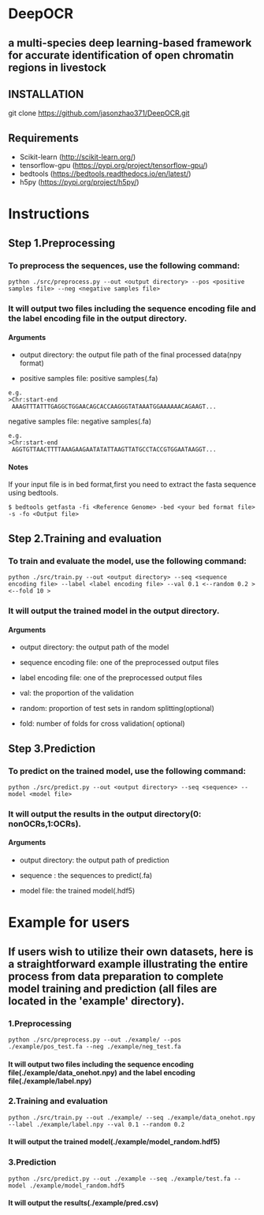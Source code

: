 # DeepOCR
## a multi-species deep learning-based framework for accurate identification of open chromatin regions in livestock


## INSTALLATION 
git clone https://github.com/jasonzhao371/DeepOCR.git

## Requirements
- Scikit-learn (http://scikit-learn.org/)
- tensorflow-gpu (https://pypi.org/project/tensorflow-gpu/)
- bedtools (https://bedtools.readthedocs.io/en/latest/)
- h5py (https://pypi.org/project/h5py/)

# Instructions

## Step 1.Preprocessing
### To preprocess the sequences, use the following command:
```shell
python ./src/preprocess.py --out <output directory> --pos <positive samples file> --neg <negative samples file>
```
### It will output two files including the sequence encoding file and the label encoding file in the output directory.
#### Arguments
  
- output directory: the output file path of the final processed data(npy format)
  
- positive samples file: positive samples(.fa)
  
 ```
 e.g.
 >Chr:start-end
  AAAGTTTATTTGAGGCTGGAACAGCACCAAGGGTATAAATGGAAAAAACAGAAGT...
 ```
negative samples file: negative samples(.fa)
 ```
 e.g.
 >Chr:start-end
  AGGTGTTAACTTTTAAAGAAGAATATATTAAGTTATGCCTACCGTGGAATAAGGT...
 ```
#### Notes
If your input file is in bed format,first you need to extract the fasta sequence using bedtools.
```
$ bedtools getfasta -fi <Reference Genome> -bed <your bed format file> -s -fo <Output file>
```
## Step 2.Training and evaluation
### To train and evaluate the model, use the following command:
```shell
python ./src/train.py --out <output directory> --seq <sequence encoding file> --label <label encoding file> --val 0.1 <--random 0.2 > <--fold 10 >
```
### It will output the trained model in the output directory.
#### Arguments

- output directory: the output path of the model 
  
- sequence encoding file: one of the preprocessed output files
  
- label encoding file: one of the preprocessed output files
  
- val: the proportion of the validation
  
- random: proportion of test sets in random splitting(optional)
  
- fold: number of folds for cross validation( optional)

## Step 3.Prediction
### To predict on the trained model, use the following command:
```shell
python ./src/predict.py --out <output directory> --seq <sequence> --model <model file>
```
### It will output the results in the output directory(0: nonOCRs,1:OCRs).
#### Arguments

- output directory: the output path of prediction 

- sequence : the sequences to predict(.fa)

- model file: the trained model(.hdf5)

# Example for users
## If users wish to utilize their own datasets, here is a straightforward example illustrating the entire process from data preparation to complete model training and prediction (all files are located in the 'example' directory).
### 1.Preprocessing
```shell
python ./src/preprocess.py --out ./example/ --pos ./example/pos_test.fa --neg ./example/neg_test.fa
```
#### It will output two files including the sequence encoding file(./example/data_onehot.npy) and the label encoding file(./example/label.npy)

### 2.Training and evaluation
```shell
python ./src/train.py --out ./example/ --seq ./example/data_onehot.npy  --label ./example/label.npy --val 0.1 --random 0.2
```
#### It will output the trained model(./example/model_random.hdf5)

### 3.Prediction
```shell
python ./src/predict.py --out ./example --seq ./example/test.fa --model ./example/model_random.hdf5
```  
 #### It will output the results(./example/pred.csv)



